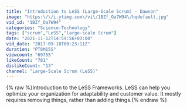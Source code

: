```yaml
---
title: "Introduction to LeSS (Large-Scale Scrum) - Dawson"
image: "https:\/\/i.ytimg.com\/vi\/1BZf_Oa7W94\/hqdefault.jpg"
vid_id: "1BZf_Oa7W94"
categories: "Science-Technology"
tags: ["scrum","LeSS","large-scale Scrum"]
date: "2021-11-12T14:59:56+03:00"
vid_date: "2017-09-18T00:23:11Z"
duration: "PT8M15S"
viewcount: "69755"
likeCount: "781"
dislikeCount: "13"
channel: "Large-Scale Scrum (LeSS)"
---
```

{% raw %}Introduction to the LeSS Frameworks.  LeSS can help you optimize your organization for adaptability and customer value.  It mostly requires removing things, rather than adding things.{% endraw %}
